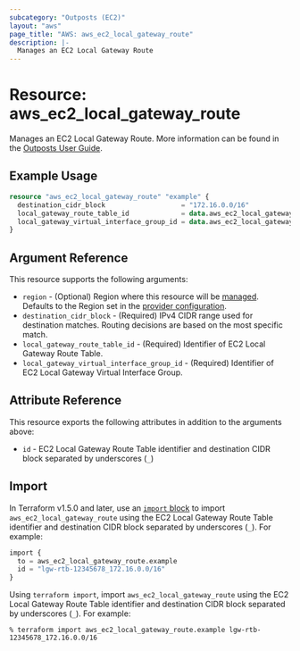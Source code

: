```yaml
---
subcategory: "Outposts (EC2)"
layout: "aws"
page_title: "AWS: aws_ec2_local_gateway_route"
description: |-
  Manages an EC2 Local Gateway Route
---
```


# Resource: aws_ec2_local_gateway_route

Manages an EC2 Local Gateway Route. More information can be found in the [Outposts User Guide](https://docs.aws.amazon.com/outposts/latest/userguide/outposts-networking-components.html#routing).

## Example Usage

```terraform
resource "aws_ec2_local_gateway_route" "example" {
  destination_cidr_block                   = "172.16.0.0/16"
  local_gateway_route_table_id             = data.aws_ec2_local_gateway_route_table.example.id
  local_gateway_virtual_interface_group_id = data.aws_ec2_local_gateway_virtual_interface_group.example.id
}
```

## Argument Reference

This resource supports the following arguments:

* `region` - (Optional) Region where this resource will be [managed](https://docs.aws.amazon.com/general/latest/gr/rande.html#regional-endpoints). Defaults to the Region set in the [provider configuration](https://registry.terraform.io/providers/hashicorp/aws/latest/docs#aws-configuration-reference).
* `destination_cidr_block` - (Required) IPv4 CIDR range used for destination matches. Routing decisions are based on the most specific match.
* `local_gateway_route_table_id` - (Required) Identifier of EC2 Local Gateway Route Table.
* `local_gateway_virtual_interface_group_id` - (Required) Identifier of EC2 Local Gateway Virtual Interface Group.

## Attribute Reference

This resource exports the following attributes in addition to the arguments above:

* `id` - EC2 Local Gateway Route Table identifier and destination CIDR block separated by underscores (`_`)

## Import

In Terraform v1.5.0 and later, use an [`import` block](https://developer.hashicorp.com/terraform/language/import) to import `aws_ec2_local_gateway_route` using the EC2 Local Gateway Route Table identifier and destination CIDR block separated by underscores (`_`). For example:

```terraform
import {
  to = aws_ec2_local_gateway_route.example
  id = "lgw-rtb-12345678_172.16.0.0/16"
}
```

Using `terraform import`, import `aws_ec2_local_gateway_route` using the EC2 Local Gateway Route Table identifier and destination CIDR block separated by underscores (`_`). For example:

```console
% terraform import aws_ec2_local_gateway_route.example lgw-rtb-12345678_172.16.0.0/16
```
